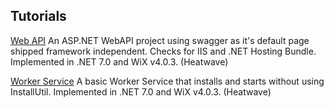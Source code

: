 ## Tutorials

[Web API](https://github.com/iswix-llc/iswix-tutorials/tree/master/WiX-v4-HeatWave/web-api) An ASP.NET WebAPI project using swagger as it's default page shipped framework independent. Checks for IIS and .NET Hosting Bundle.  Implemented in .NET 7.0 and WiX v4.0.3. (Heatwave)

[Worker Service](https://github.com/iswix-llc/iswix-tutorials/tree/master/WiX-v4-HeatWave/worker-service) A basic Worker Service that installs and starts without using InstallUtil. Implemented in .NET 7.0 and WiX v4.0.3. (Heatwave)
